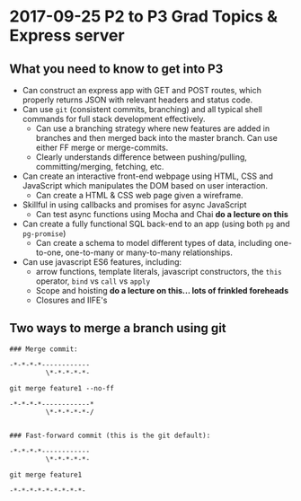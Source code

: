 # 2017-09-25 P2 to P3 Grad Topics & Express server

## What you need to know to get into P3

- Can construct an express app with GET and POST routes, which properly returns JSON with relevant headers and status code.
- Can use `git` (consistent commits, branching) and all typical shell commands for full stack development effectively.
  - Can use a branching strategy where new features are added in branches and then merged back into the master branch. Can use either FF merge or merge-commits.
  - Clearly understands difference between pushing/pulling, committing/merging, fetching, etc.
- Can create an interactive front-end webpage using HTML, CSS and JavaScript which manipulates the DOM based on user interaction.
  - Can create a HTML & CSS web page given a wireframe.
- Skillful in using callbacks and promises for async JavaScript
  - Can test async functions using Mocha and Chai **do a lecture on this**
- Can create a fully functional SQL back-end to an app (using both `pg` and `pg-promise`)
  - Can create a schema to model different types of data, including one-to-one, one-to-many or many-to-many relationships.
- Can use javascript ES6 features, including:
  - arrow functions, template literals, javascript constructors, the `this` operator, `bind` vs `call` vs `apply`
  - Scope and hoisting **do a lecture on this... lots of frinkled foreheads**
  - Closures and IIFE's

## Two ways to merge a branch using git
```
### Merge commit:

-*-*-*-*------------
         \*-*-*-*-*-

git merge feature1 --no-ff

-*-*-*-*------------*
         \*-*-*-*-*-/


### Fast-forward commit (this is the git default):

-*-*-*-*------------
         \*-*-*-*-*-

git merge feature1

-*-*-*-*-*-*-*-*-*-
```
